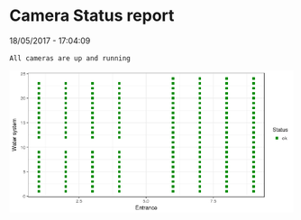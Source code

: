 Camera Status report
================
18/05/2017 - 17:04:09

    All cameras are up and running

![](camreport_files/figure-markdown_github/unnamed-chunk-2-1.png)
